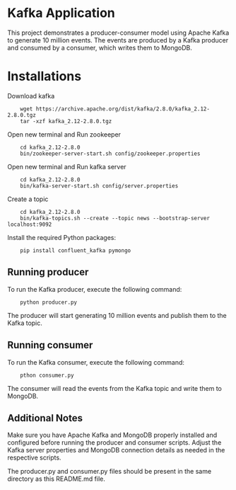 # Kafka Application

This project demonstrates a producer-consumer model using Apache Kafka to generate 10 million events. The events are produced by a Kafka producer and consumed by a consumer, which writes them to MongoDB.



# Installations

Download kafka
```shell
    wget https://archive.apache.org/dist/kafka/2.8.0/kafka_2.12-2.8.0.tgz
    tar -xzf kafka_2.12-2.8.0.tgz
```

Open new terminal and Run zookeeper
```shell
    cd kafka_2.12-2.8.0
    bin/zookeeper-server-start.sh config/zookeeper.properties
```

Open new terminal and Run kafka server

```shell
    cd kafka_2.12-2.8.0
    bin/kafka-server-start.sh config/server.properties
```

Create a topic 

```shell
    cd kafka_2.12-2.8.0
    bin/kafka-topics.sh --create --topic news --bootstrap-server localhost:9092
```

Install the required Python packages:

```shell
    pip install confluent_kafka pymongo
```

## Running producer
To run the Kafka producer, execute the following command:

```shell
    python producer.py
```
The producer will start generating 10 million events and publish them to the Kafka topic.

## Running consumer

To run the Kafka consumer, execute the following command:

```shell
    pthon consumer.py
```

The consumer will read the events from the Kafka topic and write them to MongoDB.


## Additional Notes

Make sure you have Apache Kafka and MongoDB properly installed and configured before running the producer and consumer scripts. Adjust the Kafka server properties and MongoDB connection details as needed in the respective scripts.

The producer.py and consumer.py files should be present in the same directory as this README.md file.
